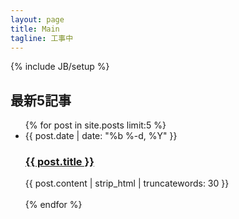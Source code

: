 ```yaml
---
layout: page
title: Main
tagline: 工事中
---
```

{% include JB/setup %}

<h2> 最新5記事 </h2>

<ul class="post-list">
  {% for post in site.posts limit:5 %}
    <li>
      <span class="post-meta">{{ post.date | date: "%b %-d, %Y" }}</span>
       <h3>
        <a class="post-link" href="{{ post.url | prepend: site.baseurl }}">{{ post.title }}</a>
      </h3>
	  {{ post.content | strip_html | truncatewords: 30 }}
    </li>
	<br>
  {% endfor %}
</ul>
